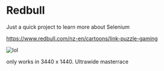 # Redbull
Just a quick project to learn more about Selenium

https://www.redbull.com/nz-en/cartoons/link-puzzle-gaming

![lol](https://i.imgur.com/VmmvlZC.gif)


only works in 3440 x 1440. Ultrawide masterrace 
